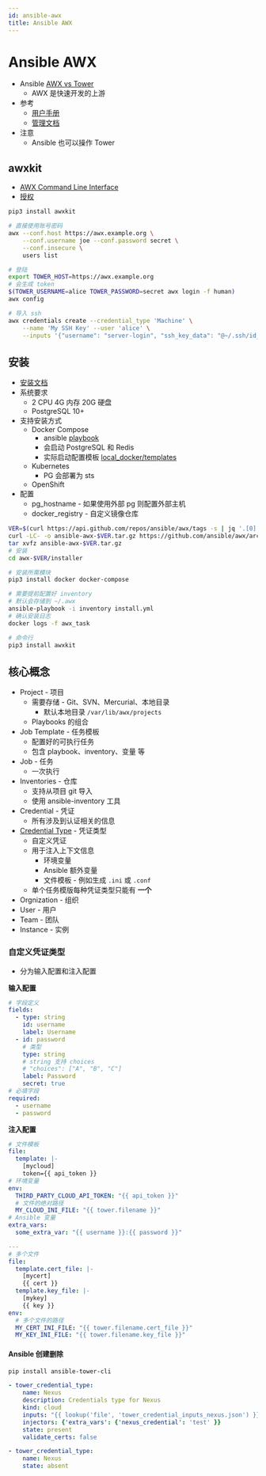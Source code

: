 ```yaml
---
id: ansible-awx
title: Ansible AWX
---
```


# Ansible AWX
* Ansible [AWX vs Tower](https://www.redhat.com/en/resources/awx-and-ansible-tower-datasheet)
  * AWX 是快速开发的上游
* 参考
  * [用户手册](https://docs.ansible.com/ansible-tower/latest/html/userguide/overview.html)
  * [管理文档](https://docs.ansible.com/ansible-tower/latest/html/administration/index.html)
* 注意
  * Ansible 也可以操作 Tower

## awxkit
* [AWX Command Line Interface](https://docs.ansible.com/ansible-tower/latest/html/towercli/index.html)
* [授权](https://docs.ansible.com/ansible-tower/latest/html/towercli/authentication.html)

```bash
pip3 install awxkit

# 直接使用账号密码
awx --conf.host https://awx.example.org \
    --conf.username joe --conf.password secret \
    --conf.insecure \
    users list

# 登陆
export TOWER_HOST=https://awx.example.org
# 会生成 token
$(TOWER_USERNAME=alice TOWER_PASSWORD=secret awx login -f human)
awx config
```

```bash
# 导入 ssh
awx credentials create --credential_type 'Machine' \
    --name 'My SSH Key' --user 'alice' \
    --inputs '{"username": "server-login", "ssh_key_data": "@~/.ssh/id_rsa"}'
```

## 安装
* [安装文档](https://github.com/ansible/awx/blob/devel/INSTALL.md)
* 系统要求
  * 2 CPU 4G 内存 20G 硬盘
  * PostgreSQL 10+
* 支持安装方式
  * Docker Compose
    * ansible [playbook](https://github.com/ansible/awx/tree/devel/installer)
    * 会启动 PostgreSQL 和 Redis
    * 实际启动配置模板 [local_docker/templates](https://github.com/ansible/awx/tree/devel/installer/roles/local_docker/templates)
  * Kubernetes
    * PG 会部署为 sts
  * OpenShift
* 配置
  * pg_hostname - 如果使用外部 pg 则配置外部主机
  * docker_registry - 自定义镜像仓库

```bash
VER=$(curl https://api.github.com/repos/ansible/awx/tags -s | jq '.[0].name' -r)
curl -LC- -o ansible-awx-$VER.tar.gz https://github.com/ansible/awx/archive/$VER.tar.gz 
tar xvfz ansible-awx-$VER.tar.gz
# 安装
cd awx-$VER/installer

# 安装所需模块
pip3 install docker docker-compose

# 需要提前配置好 inventory
# 默认会存储到 ~/.awx
ansible-playbook -i inventory install.yml
# 确认安装日志
docker logs -f awx_task

# 命令行
pip3 install awxkit
```

## 核心概念
* Project - 项目
  * 需要存储 - Git、SVN、Mercurial、本地目录
    * 默认本地目录 `/var/lib/awx/projects`
  * Playbooks 的组合
* Job Template - 任务模板
  * 配置好的可执行任务
  * 包含 playbook、inventory、变量 等
* Job - 任务
  * 一次执行
* Inventories - 仓库
  * 支持从项目 git 导入
  * 使用 ansible-inventory 工具
* Credential - 凭证
  * 所有涉及到认证相关的信息
* [Credential Type](https://docs.ansible.com/ansible-tower/latest/html/userguide/credential_types.html) - 凭证类型
  * 自定义凭证
  * 用于注入上下文信息
    * 环境变量
    * Ansible 额外变量
    * 文件模板 - 例如生成 `.ini` 或 `.conf`
  * 单个任务模版每种凭证类型只能有 __一个__
* Orgnization - 组织
* User - 用户
* Team - 团队
* Instance - 实例

### 自定义凭证类型
* 分为输入配置和注入配置

__输入配置__

```yaml
# 字段定义
fields:
  - type: string
    id: username
    label: Username
  - id: password
    # 类型
    type: string
    # string 支持 choices
    # "choices": ["A", "B", "C"]
    label: Password
    secret: true
# 必填字段
required:
  - username
  - password
```

__注入配置__

```yaml
# 文件模板
file:
  template: |-
    [mycloud]
    token={{ api_token }}
# 环境变量
env:
  THIRD_PARTY_CLOUD_API_TOKEN: "{{ api_token }}"
  # 文件的绝对路径
  MY_CLOUD_INI_FILE: "{{ tower.filename }}"
# Ansible 变量
extra_vars:
  some_extra_var: "{{ username }}:{{ password }}"

---
# 多个文件
file:
  template.cert_file: |-
    [mycert]
    {{ cert }}
  template.key_file: |-
    [mykey]
    {{ key }}
env:
  # 多个文件的路径
  MY_CERT_INI_FILE: "{{ tower.filename.cert_file }}"
  MY_KEY_INI_FILE: "{{ tower.filename.key_file }}"

```

#### Ansible 创建删除
```bash
pip install ansible-tower-cli
```


```yaml
- tower_credential_type:
    name: Nexus
    description: Credentials type for Nexus
    kind: cloud
    inputs: "{{ lookup('file', 'tower_credential_inputs_nexus.json') }}"
    injectors: {'extra_vars': {'nexus_credential': 'test' }}
    state: present
    validate_certs: false

- tower_credential_type:
    name: Nexus
    state: absent
```

